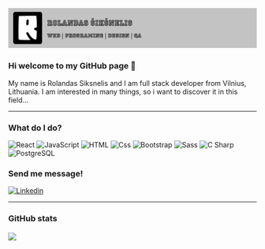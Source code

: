 <img src="/rr_banner.png" alt="banner"  />

### Hi welcome to my GitHub page 👋

My name is Rolandas Siksnelis and I am full stack developer from Vilnius, Lithuania. I am interested in many things, so i want to discover it in this field...

---

### What do I do?

<p>
  <img alt="React" src="https://img.shields.io/badge/React-61DAFB?logo=react&logoColor=white&style=for-the-badge" />
  <img alt="JavaScript" src="https://img.shields.io/badge/JavaScript-F7DF1E?logo=javascript&logoColor=white&style=for-the-badge" />
  <img alt="HTML" src="https://img.shields.io/badge/HTML-E34F26?logo=html5&logoColor=white&style=for-the-badge" />
  <img alt="Css" src="https://img.shields.io/badge/CSS-1572B6?logo=css3&logoColor=white&style=for-the-badge" />
  <img alt="Bootstrap" src="https://img.shields.io/badge/bootstrap-7952B3?logo=bootstrap&logoColor=white&style=for-the-badge" />
  <img alt="Sass" src="https://img.shields.io/badge/Sass-CC6699?logo=sass&logoColor=white&style=for-the-badge" />
  <img alt="C Sharp" src="https://img.shields.io/badge/C%23-239120?logo=c-sharp&logoColor=white&style=for-the-badge" />
  <img alt="PostgreSQL" src="https://img.shields.io/badge/postgresql-4169E1?logo=postgresql&logoColor=white&style=for-the-badge" />
</p>

### Send me message!

<p>
  <a href="https://www.linkedin.com/in/rolandas-%C5%A1ik%C5%A1nelis-8b7899b5/">
     <img
       alt="Linkedin"
       src="https://img.shields.io/badge/linkedin-0077B5?logo=linkedin&logoColor=white&style=for-the-badge" 
     />
  </a>
</p>

---

### GitHub stats

<img align="center" src="https://github-readme-stats.vercel.app/api?
username=RolandasSix&count_private=true&title_color=FD9047&icon_color=FD9047&text_color=0C2233&custom_title=Rolandas+Siksnelis's+GitHub+Stats&show_icons=true" />

